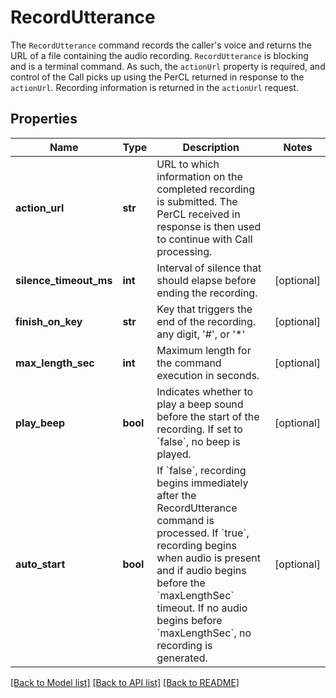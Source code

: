 # RecordUtterance

The `RecordUtterance` command records the caller's voice and returns the URL of a file containing the audio recording. `RecordUtterance` is blocking and is a terminal command. As such, the `actionUrl` property is required, and control of the Call picks up using the PerCL returned in response to the `actionUrl`. Recording information is returned in the `actionUrl` request.
## Properties
Name | Type | Description | Notes
------------ | ------------- | ------------- | -------------
**action_url** | **str** | URL to which information on the completed recording is submitted. The PerCL received in response is then used to continue with Call processing. | 
**silence_timeout_ms** | **int** | Interval of silence that should elapse before ending the recording. | [optional] 
**finish_on_key** | **str** | Key that triggers the end of the recording. any digit, &#39;#&#39;, or &#39;*&#39; | [optional] 
**max_length_sec** | **int** | Maximum length for the command execution in seconds. | [optional] 
**play_beep** | **bool** | Indicates whether to play a beep sound before the start of the recording. If set to &#x60;false&#x60;, no beep is played. | [optional] 
**auto_start** | **bool** | If &#x60;false&#x60;, recording begins immediately after the RecordUtterance command is processed. If &#x60;true&#x60;, recording begins when audio is present and if audio begins before the &#x60;maxLengthSec&#x60; timeout. If no audio begins before &#x60;maxLengthSec&#x60;, no recording is generated. | [optional] 

[[Back to Model list]](../README.md#documentation-for-models) [[Back to API list]](../README.md#documentation-for-api-endpoints) [[Back to README]](../README.md)


